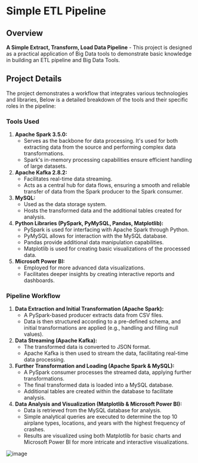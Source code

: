 <h1>Simple ETL Pipeline</h1>

<h2>Overview</h2>

<p><strong>A Simple Extract, Transform, Load Data Pipeline</strong> - This project is designed as a practical application of Big Data tools to demonstrate basic knowledge in building an ETL pipeline and Big Data Tools.</p>

<h2>Project Details</h2>

<p>The project demonstrates a workflow that integrates various technologies and libraries, Below is a detailed breakdown of the tools and their specific roles in the pipeline:</p>

<h3>Tools Used</h3>

<ol>
    <li>
        <strong>Apache Spark 3.5.0:</strong>
        <ul>
            <li>Serves as the backbone for data processing. It's used for both extracting data from the source and performing complex data transformations.</li>
            <li>Spark's in-memory processing capabilities ensure efficient handling of large datasets.</li>
        </ul>
    </li>

<li>
    <strong>Apache Kafka 2.8.2:</strong>
    <ul>
        <li>Facilitates real-time data streaming.</li>
        <li>Acts as a central hub for data flows, ensuring a smooth and reliable transfer of data from the Spark producer to the Spark consumer.</li>
    </ul>
</li>

<li>
    <strong>MySQL:</strong>
    <ul>
        <li>Used as the data storage system.</li>
        <li>Hosts the transformed data and the additional tables created for analysis.</li>
    </ul>
</li>

<li>
    <strong>Python Libraries (PySpark, PyMySQL, Pandas, Matplotlib):</strong>
    <ul>
        <li>PySpark is used for interfacing with Apache Spark through Python.</li>
        <li>PyMySQL allows for interaction with the MySQL database.</li>
        <li>Pandas provide additional data manipulation capabilities.</li>
        <li>Matplotlib is used for creating basic visualizations of the processed data.</li>
    </ul>
</li>

<li>
    <strong>Microsoft Power BI:</strong>
 <ul>
        <li>Employed for more advanced data visualizations.</li>
        <li>Facilitates deeper insights by creating interactive reports and dashboards.</li>
</ul>
</li>
</ol>

<h3>Pipeline Workflow</h3>

<ol>
    <li>
        <strong>Data Extraction and Initial Transformation (Apache Spark):</strong>
        <ul>
            <li>A PySpark-based producer extracts data from CSV files.</li>
            <li>Data is then structured according to a pre-defined schema, and initial transformations are applied (e.g., handling and filling null values).</li>
        </ul>
    </li>

<li>
    <strong>Data Streaming (Apache Kafka):</strong>
    <ul>
        <li>The transformed data is converted to JSON format.</li>
        <li>Apache Kafka is then used to stream the data, facilitating real-time data processing.</li>
    </ul>
</li>

<li>
    <strong>Further Transformation and Loading (Apache Spark & MySQL):</strong>
    <ul>
        <li>A PySpark consumer processes the streamed data, applying further transformations.</li>
        <li>The final transformed data is loaded into a MySQL database.</li>
        <li>Additional tables are created within the database to facilitate analysis.</li>
    </ul>
</li>

<li>
    <strong>Data Analysis and Visualization (Matplotlib & Microsoft Power BI):</strong>
    <ul>
        <li>Data is retrieved from the MySQL database for analysis.</li>
        <li>Simple analytical queries are executed to determine the top 10 airplane types, locations, and years with the highest frequency of crashes.</li>
        <li>Results are visualized using both Matplotlib for basic charts and Microsoft Power BI for more intricate and interactive visualizations.</li>
    </ul>
</li>
</ol>

![image](https://github.com/AhmedMetwaly1287/SimpleETLPipeline/assets/139663311/fbc105fe-f1f6-4fa0-8af9-6956d9fc272e)


